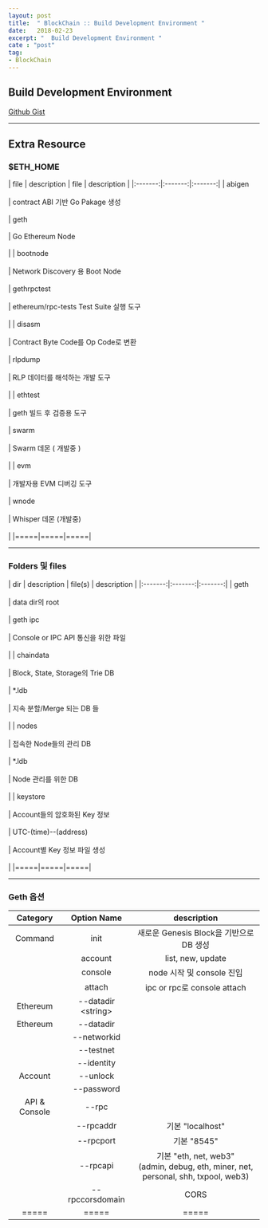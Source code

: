 ```yaml
---
layout: post
title:  " BlockChain :: Build Development Environment "
date:   2018-02-23
excerpt: "  Build Development Environment "
cate : "post"
tag:
- BlockChain
---
```


## Build Development Environment

[Github Gist](https://gist.github.com/goodGid/0067ca063bcdf9a5c5fdfac5b84cbf1f)



---

## Extra Resource

### $ETH_HOME

|   file       | description    |  file | description |
|:-------:|:-------:|:-------:|
| abigen <br> <br> | contract ABI 기반 Go Pakage 생성 <br> <br> | geth  <br> <br> | Go Ethereum Node <br> <br>   |
| bootnode <br> <br> | Network Discovery 용 Boot Node <br> <br> | gethrpctest <br> <br> | ethereum/rpc-tests Test Suite 실행 도구 <br> <br>  |
| disasm <br> <br> | Contract Byte Code를 Op Code로 변환 <br> <br> | rlpdump <br> <br> | RLP 데이터를 해석하는 개발 도구 <br> <br>   |
| ethtest <br> <br> | geth 빌드 후 검증용 도구 <br> <br> | swarm <br> <br> | Swarm 데몬 ( 개발중 ) <br> <br>   |
| evm <br> <br> | 개발자용 EVM 디버깅 도구 <br> <br> | wnode <br> <br> | Whisper 데몬 (개발중) <br> <br>  |
|=====|=====|=====|

---

### Folders 및 files

|   dir       | description    |  file(s) | description |
|:-------:|:-------:|:-------:|
| geth  <br> <br>| data dir의 root  <br> <br> | geth ipc  <br> <br>| Console or IPC API 통신을 위한 파일 <br> <br>  |
| chaindata  <br> <br> | Block, State, Storage의 Trie DB  <br> <br> | *.ldb  <br> <br> | 지속 분할/Merge 되는 DB 들 <br> <br>  |
| nodes  <br> <br> | 접속한 Node들의 관리 DB  <br> <br> | *.ldb   <br> <br> | Node 관리를 위한 DB <br> <br>  |
| keystore  <br> <br> | Account들의 암호화된 Key 정보  <br> <br> | UTC-(time)--(address)  <br> <br> | Account별 Key 정보 파일 생성 <br> <br>  |
|=====|=====|=====|

---


### Geth 옵션

|   Category       | Option Name  | description |
|:-------:|:-------:|:-------:|
| Command | init | 새로운 Genesis Block을 기반으로 DB 생성 |
|   | account | list, new, update |
|   | console | node 시작 및 console 진입 |
|   | attach | ipc or rpc로 console attach |
| Ethereum | --datadir \<string> |  |
| Ethereum | --datadir <string> |  |
|   | --networkid <num> | |
|   | --testnet | |
|   | --identity <string> | |
| Account | --unlock <filename> | |
|   | --password <filename> | |
| API & Console | --rpc | | 
|   | --rpcaddr <ipaddr> | 기본 "localhost" |
|   | --rpcport <port> | 기본 "8545" |
|   | --rpcapi <apis> | 기본 "eth, net, web3" <br>(admin, debug, eth, miner, net, personal, shh, txpool, web3) |
|   | --rpccorsdomain | CORS |
|=====|=====|=====|





